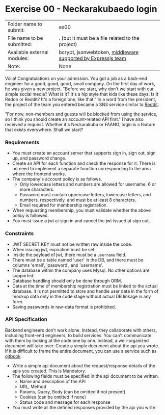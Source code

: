 # Exercise 00 - Neckarakubaedo login

| | |
| :--------------------| --------------------------------------- |
| Folder name to submit: | ex00 |
| File name to be submitted: | *.* (but it must be a file related to the project) |
| Available external modules: | bcrypt, jsonwebtoken, [middleware supported by Expressjs team](http://expressjs.com/en/resources/middleware.html) |
| Note: | None |

Voila! Congratulations on your admission. You got a job as a back-end engineer for a good, good, good, small company. On the first day of work, he was given a new project.
"Before we start, why don't we start with our simple social media? What is it? It's a hip style that kids like these days. Is it Redon or Reddit? It's a foreign one, like that."
In a word from the president, the project of the team you entered became a SNS service similar to [Reddit](https://www.reddit.com/r/javascript/).

"For now, non-members and guests will be blocked from using the service, so I think you should create an account-related API first." I have also received a request.
Whether it's Neckarakuba or FAANG, login is a feature that exists everywhere. Shall we start?

### Requirements

- You must create an account server that supports sign in, sign out, sign up, and password change.
- Create an API for each function and check the response for it. There is no need to implement a separate function corresponding to the area where the frontend works.
- The company's account policy is as follows.
	- Only lowercase letters and numbers are allowed for username. 6 or more characters.
	- Password must contain uppercase letters, lowercase letters, and numbers, respectively, and must be at least 8 characters.
	- Email required for membership registration.
- When requesting membership, you must validate whether the above policy is followed.
- You must issue a jwt at sign in and cancel the jwt issued at sign out.


### Constraints

- JWT SECRET KEY must not be written raw inside the code.
- When issuing jwt, expiration must be set.
- Inside the payload of jwt, there must be a `username` field.
- There must be a table named 'user' in the DB, and there must be columns 'email', 'password', and 'username'.
- The database within the company uses Mysql. No other options are supported.
- Database handling should only be done through ORM.
- Data at the time of membership registration must be linked to the actual database. It is not permitted to store and handle user data in the form of mockup data only in the code stage without actual DB linkage in any form.
- Saving passwords in raw-data format is prohibited.

### API Specification

Backend engineers don't work alone. Instead, they collaborate with others, including front-end engineers, to build services.
You can't communicate with them by looking at the code one by one. Instead, a well-organized document will take over.
Create a simple document about the api you wrote. If it is difficult to frame the entire document, you can use a service such as [gitbook](https://www.gitbook.com).

- Write a simple api document about the request/response details of the apis you created. This is Mandatory.
- The following fields must be specified in the api document to be written.
	- Name and description of the API
	- URL, Method
	- Params, Query, Body (can be omitted if not present)
	- Cookies (can be omitted if none)
	- Status code and message for each response
- You must write all the defined responses provided by the api you write.